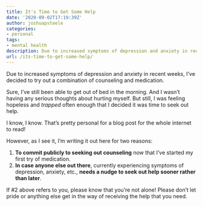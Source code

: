 ```yaml
---
title: It's Time to Get Some Help
date: '2020-09-02T17:19:39Z'
author: joshuapsteele
categories:
- personal
tags:
- mental health
description: Due to increased symptoms of depression and anxiety in recent weeks, I’ve decided to try out a combination of counseling and medication.
url: /its-time-to-get-some-help/
---
```

Due to increased symptoms of depression and anxiety in recent weeks, I’ve decided to try out a combination of counseling and medication.

Sure, I’ve still been able to get out of bed in the morning. And I wasn’t having any serious thoughts about hurting myself. But still, I was feeling hopeless and *trapped* often enough that I decided it was time to seek out help.

I know, I know. That’s pretty personal for a blog post for the whole internet to read!

However, as I see it, I’m writing it out here for two reasons:

1. **To commit publicly to seeking out counseling** now that I’ve started my first try of medication.
2. **In case anyone else out there**, currently experiencing symptoms of depression, anxiety, etc., **needs a nudge to seek out help sooner rather than later**.

If #2 above refers to you, please know that you’re not alone! Please don’t let pride or anything else get in the way of receiving the help that you need.